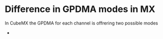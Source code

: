 # Difference in GPDMA modes in MX

In CubeMX the GPDMA for each channel is offrering two possible modes

* 